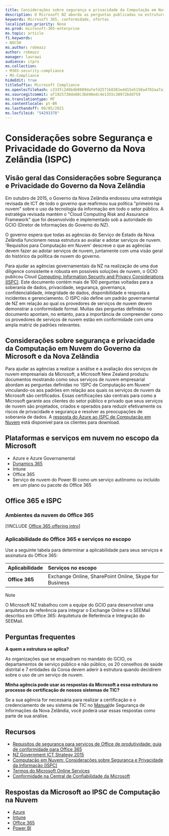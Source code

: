 ```yaml
---
title: Considerações sobre segurança e privacidade da Computação em Nuvem do Governo da Nova Zelândia
description: O Microsoft NZ aborda as perguntas publicadas na estrutura de computação em nuvem da Nova Zelândia.
keywords: Microsoft 365, conformidade, ofertas
localization_priority: None
ms.prod: microsoft-365-enterprise
ms.topic: article
f1.keywords:
- NOCSH
ms.author: robmazz
author: robmazz
manager: laurawi
audience: itpro
ms.collection:
- M365-security-compliance
- MS-Compliance
hideEdit: true
titleSuffix: Microsoft Compliance
ms.openlocfilehash: c333fc2d6bdb9889dafefd2571b8381edd15e5158a4783aa7a17cec7ce1bcc7c
ms.sourcegitcommit: af1925730de60c3b698edc4e1355c38972bdd759
ms.translationtype: MT
ms.contentlocale: pt-BR
ms.lasthandoff: 08/05/2021
ms.locfileid: "54293378"
---
```

# <a name="new-zealand-government-information-security-and-privacy-considerations-ispc"></a>Considerações sobre Segurança e Privacidade do Governo da Nova Zelândia (ISPC)

## <a name="new-zealand-government-information-security-and-privacy-considerations-overview"></a>Visão geral das Considerações sobre Segurança e Privacidade do Governo da Nova Zelândia

Em outubro de 2015, o Governo da Nova Zelândia endossou uma estratégia revisada de ICT de todo o governo que reafirmou sua política "primeiro na nuvem" sobre o uso da tecnologia da informação em todo o setor público. A estratégia revisada mantém o "Cloud Computing Risk and Assurance Framework" que foi desenvolvido e implementado sob a autoridade do GCIO (Diretor de Informações do Governo do NZ).

O governo espera que todas as agências do Serviço de Estado da Nova Zelândia funcionem nessa estrutura ao avaliar e adotar serviços de nuvem. 'Requisitos para Computação em Nuvem' descreve o que as agências devem fazer ao adotar serviços de nuvem, juntamente com uma visão geral do histórico da política de nuvem do governo.

Para ajudar as agências governamentais da NZ na realização de uma due diligence consistente e robusta em possíveis soluções de nuvem, o GCIO publicou Cloud [Computing: Information Security and Privacy Considerations (ISPC)](https://www.digital.govt.nz/dmsdocument/1~cloud-computing-information-security-and-privacy-considerations/html). Este documento contém mais de 100 perguntas voltadas para a soberania de dados, privacidade, segurança, governança, confidencialidade, integridade de dados, disponibilidade e resposta a incidentes e gerenciamento. O ISPC não define um padrão governamental de NZ em relação ao qual os provedores de serviços de nuvem devem demonstrar a conformidade formal. Muitas das perguntas definidas no documento apontam, no entanto, para a importância de compreender como os provedores de serviços de nuvem estão em conformidade com uma ampla matriz de padrões relevantes.

## <a name="microsoft-and-new-zealand-government-cloud-computing-security-and-privacy-considerations"></a>Considerações sobre segurança e privacidade da Computação em Nuvem do Governo da Microsoft e da Nova Zelândia

Para ajudar as agências a realizar a análise e a avaliação dos serviços de nuvem empresariais da Microsoft, a Microsoft New Zealand produziu documentos mostrando como seus serviços de nuvem empresarial abordam as perguntas definidas no 'ISPC de Computação em Nuvem' vinculando-os aos padrões em relação aos quais os serviços de nuvem da Microsoft são certificados. Essas certificações são centrais para como a Microsoft garante aos clientes do setor público e privado que seus serviços de nuvem são projetados, criados e operados para reduzir efetivamente os riscos de privacidade e segurança e resolver as preocupações de soberania de dados. A [resposta do Azure ao ISPC de Computação em Nuvem](https://azure.microsoft.com/resources/microsoft-azure-response-to-nz-gcio-cloud-computing-information-security-privacy-considerations/) está disponível para os clientes para download.

## <a name="microsoft-in-scope-cloud-platforms--services"></a>Plataformas e serviços em nuvem no escopo da Microsoft

- Azure e Azure Governamental
- [Dynamics 365](https://aka.ms/d365-compliance-list)
- Intune
- Office 365
- Serviço de nuvem do Power BI como um serviço autônomo ou incluído em um plano ou pacote do Office 365

## <a name="office-365-and-ispc"></a>Office 365 e ISPC

### <a name="office-365-cloud-environments"></a>Ambientes da nuvem do Office 365

[!INCLUDE [Office 365 offering intro](../includes/o365-offering-introduction.md)]

### <a name="office-365-applicability-and-in-scope-services"></a>Aplicabilidade do Office 365 e serviços no escopo

Use a seguinte tabela para determinar a aplicabilidade para seus serviços e assinatura do Office 365:

| **Aplicabilidade** | **Serviços no escopo** |
|:------------------|:----------------------|
| **Office 365** | Exchange Online, SharePoint Online, Skype for Business |

>[!Note]
>O Microsoft NZ trabalhou com a equipe do GCIO para desenvolver uma arquitetura de referência para integrar o Exchange Online e o SEEMail descritos em Office 365: Arquitetura de Referência e Integração do SEEMail.

## <a name="frequently-asked-questions"></a>Perguntas frequentes

**A quem a estrutura se aplica?**

As organizações que se enquadram no mandato do GCIO, os departamentos de serviço público e não público, os 20 conselhos de saúde distrital e 7 entidades da Coroa devem aderir à estrutura quando decidirem sobre o uso de um serviço de nuvem.

**Minha agência pode usar as respostas da Microsoft a essa estrutura no processo de certificação de nossos sistemas de TIC?**

Se a sua agência for necessária para realizar a certificação e o credenciamento de seu sistema de TIC no [Manual](https://go.microsoft.com/fwlink/p/?linkid=2099496)de Segurança de Informações da Nova Zelândia, você poderá usar essas respostas como parte de sua análise.

## <a name="resources"></a>Recursos

- [Requisitos de segurança para serviços de Office de produtividade: guia de conformidade para Office 365](https://aka.ms/o365-gcio-conformance-guidance)
- [NZ Government ICT Strategy 2015](https://www.ict.govt.nz/strategy-and-action-plan/strategy/)
- [Computação em Nuvem: Considerações sobre Segurança e Privacidade da Informação (ISPC)](https://www.digital.govt.nz/standards-and-guidance/technology-and-architecture/cloud-services/)
- [Termos do Microsoft Online Services](https://aka.ms/Online-Services-Terms)
- [Conformidade na Central de Confiabilidade da Microsoft](https://www.microsoft.com/trust-center/compliance/compliance-overview)

## <a name="microsoft-responses-to-cloud-computing-ipsc"></a>Respostas da Microsoft ao IPSC de Computação na Nuvem

- [Azure](https://aka.ms/Azure-NZ-response)
- [Intune](https://aka.ms/Intune-NZ-response)
- [Office 365](https://aka.ms/O365-NZ-Response)
- [Power BI](https://download.microsoft.com/download/5/1/7/51726B9B-2E76-49C4-9D4F-A36BF025CB93/Response-to-GCIO-105-questions-Power-BI.pdf)
